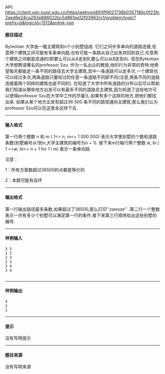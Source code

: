 API: https://client.vpn.nuist.edu.cn/https/webvpn893ff9021738b0357186c0f23fc2aed6e24ca283e886022bc5d861ea12f03963/v1/problem/logic?prefix=b&logicId=1512&enlink-vpn

#### 题目描述

Byteotian 大学由一幢主建筑和n个小别墅组成. 它们之间许多单向的道路连接,任意两个建筑之间可能有多条单向路,也有可能一条路从自己出发并回到自己.任意两个建筑之间都是连通的(即要么可以从A走到B,要么可以从B走到A). 现在Byteotian大学想聘请著名的professor Szu. 作为一名出众的教授,他的行为非常的奇特:他希望每天都能走一条不同的路径去大学主建筑,其中一条道路可以走多次,一个建筑也可以经过多次,两条道路只要经过的任意一条道路不同即不同(注意,两条不同的道路连接着两个同样的建筑也是不同的). 在知道了大学中所有道路的分布以后可以帮助我们知道从哪些地方出发可以有最多不同的道路去主建筑,因为知道了这些地方可以使得professor Szu在大学中工作的尽量久.如果有多个这样的地方,把他们都找出来. 如果从某个地方出发有超过36 500 条不同的路径通向主建筑,那么我们认为professor Szu可以在这里永远待下去.

---

#### 输入格式

第一行两个整数 n 和 m ( 1<= n, m<= 1 000 000) 表示大学里别墅的个数和道路条数(别墅编号从1到n,大学主建筑的编号为n + 1). 接下来m行每行两个整数 ai, bi ( 1 <=ai, bi<= n + 1 for 1 i m) 表示一条单向路.

注意：

1：所有方案数超过36500的点都是等价的

2：本题可能有自环

---

#### 输出格式

第一行输出路径最多条数,如果超过了36500,那么打印''zawsze'' .第二行一个整数表示一共有多少个别墅可以满足第一行的条件,接下来第三行顺序给出这些别墅的编号.

---

#### 样例输入
```
3 5
1 2
1 3
2 3
3 4
3 4


```

---

#### 样例输出
```
4
1
1

```

---

#### 提示

没有写明提示

---

#### 题目来源

没有写明来源